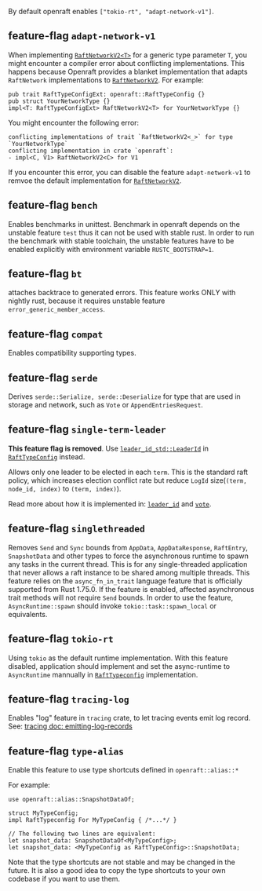 
By default openraft enables `["tokio-rt", "adapt-network-v1"]`.


## feature-flag `adapt-network-v1`

When implementing [`RaftNetworkV2<T>`][`RaftNetworkV2`] for a generic type parameter `T`, you might
encounter a compiler error about conflicting implementations. This happens
because Openraft provides a blanket implementation that adapts `RaftNetwork`
implementations to [`RaftNetworkV2`]. For example:

```rust,ignore
pub trait RaftTypeConfigExt: openraft::RaftTypeConfig {}
pub struct YourNetworkType {}
impl<T: RaftTypeConfigExt> RaftNetworkV2<T> for YourNetworkType {}
```

You might encounter the following error:

```text
conflicting implementations of trait `RaftNetworkV2<_>` for type `YourNetworkType`
conflicting implementation in crate `openraft`:
- impl<C, V1> RaftNetworkV2<C> for V1
```

If you encounter this error, you can disable the feature `adapt-network-v1` to
remvoe the default implementation for [`RaftNetworkV2`].

[`RaftNetworkV2`]: crate::network::v2::RaftNetworkV2


## feature-flag `bench`

Enables benchmarks in unittest. Benchmark in openraft depends on the unstable feature
`test` thus it can not be used with stable rust. In order to run the benchmark with stable
toolchain, the unstable features have to be enabled explicitly with environment variable
`RUSTC_BOOTSTRAP=1`.

## feature-flag `bt`

attaches backtrace to generated errors.
This feature works ONLY with nightly rust, because it requires unstable feature `error_generic_member_access`.

## feature-flag `compat`

Enables compatibility supporting types.

## feature-flag `serde`

Derives `serde::Serialize, serde::Deserialize` for type that are used
in storage and network, such as `Vote` or `AppendEntriesRequest`.

## feature-flag `single-term-leader`

**This feature flag is removed**.
Use [`leader_id_std::LeaderId`] in [`RaftTypeConfig`] instead.

Allows only one leader to be elected in each `term`.
This is the standard raft policy, which increases election conflict rate
but reduce `LogId` size(`(term, node_id, index)` to `(term, index)`).

Read more about how it is implemented in:
[`leader_id`](crate::docs::data::leader_id)
and [`vote`](crate::docs::data::vote).


## feature-flag `singlethreaded`

Removes `Send` and `Sync` bounds from `AppData`, `AppDataResponse`, `RaftEntry`, `SnapshotData`
and other types to force the  asynchronous runtime to spawn any tasks in the current thread.
This is for any single-threaded application that never allows a raft instance to be shared among multiple threads.
This feature relies on the `async_fn_in_trait` language feature that is officially supported from Rust 1.75.0.
If the feature is enabled, affected asynchronous trait methods will not require `Send` bounds.
In order to use the feature, `AsyncRuntime::spawn` should invoke `tokio::task::spawn_local` or equivalents.


## feature-flag `tokio-rt`

Using `tokio` as the default runtime implementation.
With this feature disabled, application should implement and set the
async-runtime to `AsyncRuntime` mannually in [`RaftTypeconfig`] implementation.


## feature-flag `tracing-log`

Enables "log" feature in `tracing` crate, to let tracing events
emit log record.
See: [tracing doc: emitting-log-records](https://docs.rs/tracing/latest/tracing/#emitting-log-records)


[`RaftNetwork::full_snapshot()`]: crate::network::v2::RaftNetworkV2::full_snapshot
[`RaftNetwork::install_snapshot()`]: crate::network::RaftNetwork::install_snapshot


## feature-flag `type-alias`

Enable this feature to use type shortcuts defined in `openraft::alias::*`

For example:
```rust,ignore
use openraft::alias::SnapshotDataOf;

struct MyTypeConfig;
impl RaftTypeconfig For MyTypeConfig { /*...*/ }

// The following two lines are equivalent:
let snapshot_data: SnapshotDataOf<MyTypeConfig>;
let snapshot_data: <MyTypeConfig as RaftTypeConfig>::SnapshotData;
```

Note that the type shortcuts are not stable and may be changed in the future.
It is also a good idea to copy the type shortcuts to your own codebase if you
want to use them.

[`RaftTypeConfig`]: crate::RaftTypeConfig
[`leader_id_std::LeaderId`]: crate::impls::leader_id_std::LeaderId
